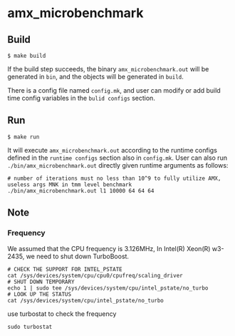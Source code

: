 # amx_microbenchmark

## Build

```
$ make build
```

If the build step succeeds, the binary `amx_microbenchmark.out` will be generated in `bin`, and the objects will be generated in `build`.

There is a config file named `config.mk`, and user can modify or add build time config variables in the `bulid configs` section.

## Run

```
$ make run
```

It will execute `amx_microbenchmark.out` according to the runtime configs defined in the `runtime configs` section also in `config.mk`. User can also run `./bin/amx_microbenchmark.out` directly given runtime arguments as follows:

```
# number of iterations must no less than 10^9 to fully utilize AMX, useless args MNK in tmm level benchmark
./bin/amx_microbenchmark.out l1 10000 64 64 64
```

## Note
### Frequency
We assumed that the CPU frequency is 3.126MHz, In Intel(R) Xeon(R) w3-2435, we need to shut down TurboBoost.
``` SHELL
# CHECK THE SUPPORT FOR INTEL_PSTATE
cat /sys/devices/system/cpu/cpu0/cpufreq/scaling_driver
# SHUT DOWN TEMPORARY
echo 1 | sudo tee /sys/devices/system/cpu/intel_pstate/no_turbo
# LOOK UP THE STATUS
cat /sys/devices/system/cpu/intel_pstate/no_turbo
```
use turbostat to check the frequency
``` SHELL
sudo turbostat
```

